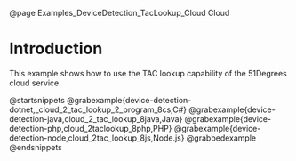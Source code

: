 @page Examples_DeviceDetection_TacLookup_Cloud Cloud

# Introduction

This example shows how to use the TAC lookup capability of the 51Degrees cloud service.

@startsnippets
@grabexample{device-detection-dotnet,_cloud_2_tac_lookup_2_program_8cs,C#}
@grabexample{device-detection-java,cloud_2_tac_lookup_8java,Java}
@grabexample{device-detection-php,cloud_2taclookup_8php,PHP}
@grabexample{device-detection-node,cloud_2tac_lookup_8js,Node.js}
@grabbedexample
@endsnippets

